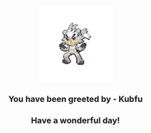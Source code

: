 <p align="center">
    <img src="https://raw.githubusercontent.com/PokeAPI/sprites/master/sprites/pokemon/891.png" width="150" height="150">
</p>
<h3 align="center">You have been greeted by - <b>Kubfu</b></h3>
<h3 align="center">Have a wonderful day!</h3>
